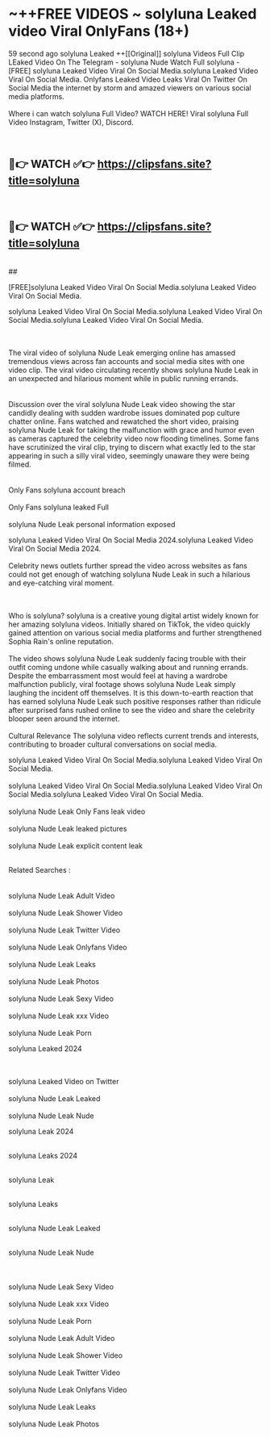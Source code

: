 # ~++FREE VIDEOS ~ solyluna Leaked video Viral OnlyFans (18+)<br>


59 second ago solyluna Leaked ++[[Original]] solyluna Videos Full Clip LEaked Video On The Telegram  - solyluna Nude  Watch Full solyluna - [FREE] solyluna Leaked Video Viral On Social Media.solyluna Leaked Video Viral On Social Media.   Onlyfans Leaked Video Leaks Viral On Twitter On Social Media the internet by storm and amazed viewers on various social media platforms. <br><br>
Where i can watch solyluna Full Video? WATCH HERE! Viral solyluna Full Video Instagram, Twitter (X), Discord. <br>


 <br>

##  🔴👉 WATCH ✅👉  <a href="https://clipsfans.site?title=solyluna&ref=git">https://clipsfans.site?title=solyluna</a> <br>
  <br>

##  🔴👉 WATCH ✅👉  <a href="https://clipsfans.site?title=solyluna&ref=git">https://clipsfans.site?title=solyluna</a> <br>
  <br>
  ##



[FREE]solyluna Leaked Video Viral On Social Media.solyluna Leaked Video Viral On Social Media. <br>

solyluna Leaked Video Viral On Social Media.solyluna Leaked Video Viral On Social Media.solyluna Leaked Video Viral On Social Media. <br>


  <br>

  <br>
The viral video of solyluna Nude Leak emerging online has amassed tremendous views across fan accounts and social media sites with one video clip. The viral video circulating recently shows solyluna Nude Leak in an unexpected and hilarious moment while in public running errands.<br>
<br>


<br>
Discussion over the viral solyluna Nude Leak video showing the star candidly dealing with sudden wardrobe issues dominated pop culture chatter online. Fans watched and rewatched the short video, praising solyluna Nude Leak for taking the malfunction with grace and humor even as cameras captured the celebrity video now flooding timelines. Some fans have scrutinized the viral clip, trying to discern what exactly led to the star appearing in such a silly viral video, seemingly unaware they were being filmed.<br>
<br>
<br> 
Only Fans solyluna account breach<br>
<br>
Only Fans solyluna leaked Full <br>
<br>
solyluna Nude Leak personal information exposed<br>

solyluna Leaked Video Viral On Social Media 2024.solyluna Leaked Video Viral On Social Media 2024. <br>
<br>
Celebrity news outlets further spread the video across websites as fans could not get enough of watching solyluna Nude Leak in such a hilarious and eye-catching viral moment.<br>
<br>

<br>
Who is solyluna? solyluna is a creative young digital artist widely known for her amazing solyluna videos. Initially shared on TikTok, the video quickly gained attention on various social media platforms and further strengthened Sophia Rain's online reputation.<br>
<br>
The video shows solyluna Nude Leak suddenly facing trouble with their outfit coming undone while casually walking about and running errands. Despite the embarrassment most would feel at having a wardrobe malfunction publicly, viral footage shows solyluna Nude Leak simply laughing the incident off themselves. It is this down-to-earth reaction that has earned solyluna Nude Leak such positive responses rather than ridicule after surprised fans rushed online to see the video and share the celebrity blooper seen around the internet.<br>
<br>
Cultural Relevance The solyluna video reflects current trends and interests, contributing to broader cultural conversations on social media.<br>

solyluna Leaked Video Viral On Social Media.solyluna Leaked Video Viral On Social Media.<br>
<br>
solyluna Leaked Video Viral On Social Media.solyluna Leaked Video Viral On Social Media.solyluna Leaked Video Viral On Social Media.<br>
<br>
solyluna Nude Leak Only Fans leak video<br>
<br>
solyluna Nude Leak leaked pictures<br>
<br>
solyluna Nude Leak explicit content leak<br>


<br>
Related Searches :<br>
<br>

<br>
solyluna Nude Leak Adult Video<br>
<br>
solyluna Nude Leak Shower Video<br>
<br>
solyluna Nude Leak Twitter Video<br>
<br>
solyluna Nude Leak Onlyfans Video<br>
<br>
solyluna Nude Leak Leaks<br>
<br>
solyluna Nude Leak Photos<br>

<br>
solyluna Nude Leak Sexy Video<br>
<br>
solyluna Nude Leak xxx Video<br>
<br>
solyluna Nude Leak Porn<br>

solyluna  Leaked 2024 <br> <br>
<br>

solyluna Leaked Video on Twitter <br>
<br>
solyluna Nude Leak Leaked<br>
<br>
solyluna Nude Leak Nude<br>


solyluna  Leak 2024 <br> <br>



solyluna  Leaks 2024 <br> <br>



 
solyluna  Leak<br> <br>



solyluna  Leaks<br> <br>


solyluna Nude Leak Leaked<br> <br>

solyluna Nude Leak Nude<br> <br>
<br> <br>
solyluna Nude Leak Sexy Video
<br> <br>
solyluna Nude Leak xxx Video
<br> <br>
solyluna Nude Leak Porn
<br> <br>
solyluna Nude Leak Adult Video
<br> <br>
solyluna Nude Leak Shower Video
<br> <br>
solyluna Nude Leak Twitter Video
<br> <br>
solyluna Nude Leak Onlyfans Video
<br> <br>
solyluna Nude Leak Leaks
<br> <br>
solyluna Nude Leak Photos






</p>




 



</p>










